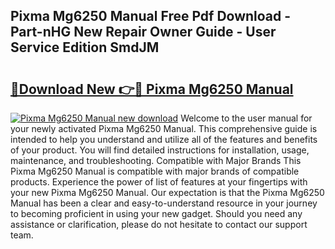 ## Pixma Mg6250 Manual Free Pdf Download - Part-nHG New Repair Owner Guide - User Service Edition SmdJM

# <h2><a href="http://bc99448.oget.top/?id=Pixma+Mg6250+Manual">🔗Download New 👉🔴 Pixma Mg6250 Manual</a></h2>

[![Pixma Mg6250 Manual new download](https://i.imgur.com/5g1atiW.png)](http://bc99448.oget.top/?id=Pixma+Mg6250+Manual)
Welcome to the user manual for your newly activated Pixma Mg6250 Manual. This comprehensive guide is intended to help you understand and utilize all of the features and benefits of your product. You will find detailed instructions for installation, usage, maintenance, and troubleshooting. Compatible with Major Brands This Pixma Mg6250 Manual is compatible with major brands of compatible products. Experience the power of list of features at your fingertips with your new Pixma Mg6250 Manual. Our expectation is that the Pixma Mg6250 Manual has been a clear and easy-to-understand resource in your journey to becoming proficient in using your new gadget. Should you need any assistance or clarification, please do not hesitate to contact our support team.
